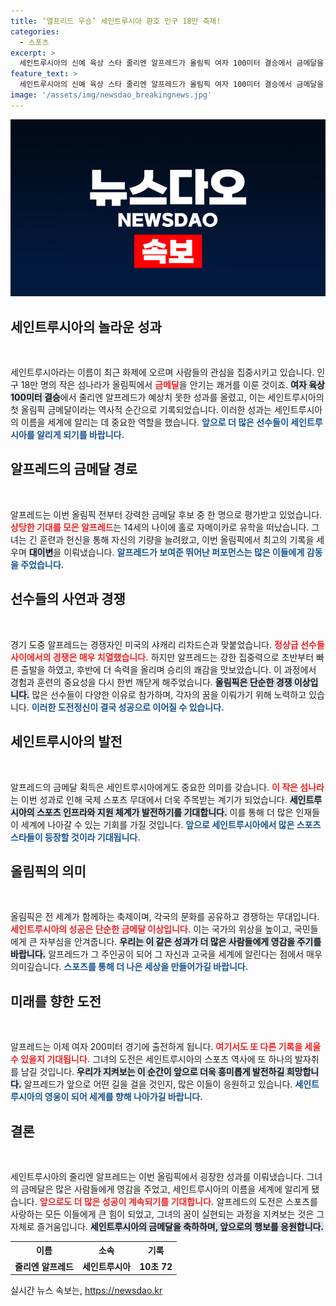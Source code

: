 ```yaml
---
title: ‘앨프리드 우승’ 세인트루시아 환호 인구 18만 축제!
categories:
  - 스포츠
excerpt: >
  세인트루시아의 신예 육상 스타 줄리엔 알프레드가 올림픽 여자 100미터 결승에서 금메달을 차지하며 역사적인 순간을 창출했습니다. 이로써 세인트루시아는 첫 올림픽 금메달을 안고 축제 분위기에 휩싸였습니다!
feature_text: >
  세인트루시아의 신예 육상 스타 줄리엔 알프레드가 올림픽 여자 100미터 결승에서 금메달을 차지하며 역사적인 순간을 창출했습니다. 이로써 세인트루시아는 첫 올림픽 금메달을 안고 축제 분위기에 휩싸였습니다!
image: '/assets/img/newsdao_breakingnews.jpg'
---
```


<p><img src="/assets/img/newsdao_breakingnews.jpg" alt="ontimetimes 속보" /></p>

<h2 data-ke-size="size26">세인트루시아의 놀라운 성과</h2>

<p data-ke-size="size16">&nbsp;</p>

<p>세인트루시아라는 이름이 최근 화제에 오르며 사람들의 관심을 집중시키고 있습니다. 인구 18만 명의 작은 섬나라가 올림픽에서 <b><span style="color: #ee2323;">금메달</span></b>을 안기는 쾌거를 이룬 것이죠. <b><span style="background-color: #21538527;">여자 육상 100미터 결승</span></b>에서 줄리엔 알프레드가 예상치 못한 성과를 올렸고, 이는 세인트루시아의 첫 올림픽 금메달이라는 역사적 순간으로 기록되었습니다. 이러한 성과는 세인트루시아의 이름을 세계에 알리는 데 중요한 역할을 했습니다. <b><span style="color: #1a5490;">앞으로 더 많은 선수들이 세인트루시아를 알리게 되기를 바랍니다.</span></b></p>

<h2 data-ke-size="size26">알프레드의 금메달 경로</h2>

<p data-ke-size="size16">&nbsp;</p>

<p>알프레드는 이번 올림픽 전부터 강력한 금메달 후보 중 한 명으로 평가받고 있었습니다. <b><span style="color: #ee2323;">상당한 기대를 모은 알프레드</span></b>는 14세의 나이에 홀로 자메이카로 유학을 떠났습니다. 그녀는 긴 훈련과 헌신을 통해 자신의 기량을 늘려왔고, 이번 올림픽에서 최고의 기록을 세우며 <b><span style="background-color: #21538527;">대이변</span></b>을 이뤄냈습니다. <b><span style="color: #1a5490;">알프레드가 보여준 뛰어난 퍼포먼스는 많은 이들에게 감동을 주었습니다.</span></b></p>

<h2 data-ke-size="size26">선수들의 사연과 경쟁</h2>

<p data-ke-size="size16">&nbsp;</p>

<p>경기 도중 알프레드는 경쟁자인 미국의 샤캐리 리차드슨과 맞붙었습니다. <b><span style="color: #ee2323;">정상급 선수들 사이에서의 경쟁은 매우 치열했습니다.</span></b> 하지만 알프레드는 강한 집중력으로 초반부터 빠른 출발을 하였고, 후반에 더 속력을 올리며 승리의 쾌감을 맛보았습니다. 이 과정에서 경험과 훈련의 중요성을 다시 한번 깨닫게 해주었습니다. <b><span style="background-color: #21538527;">올림픽은 단순한 경쟁 이상입니다.</span></b> 많은 선수들이 다양한 이유로 참가하며, 각자의 꿈을 이뤄가기 위해 노력하고 있습니다. <b><span style="color: #1a5490;">이러한 도전정신이 결국 성공으로 이어질 수 있습니다.</span></b></p>

<h2 data-ke-size="size26">세인트루시아의 발전</h2>

<p data-ke-size="size16">&nbsp;</p>

<p>알프레드의 금메달 획득은 세인트루시아에게도 중요한 의미를 갖습니다. <b><span style="color: #ee2323;">이 작은 섬나라</span></b>는 이번 성과로 인해 국제 스포츠 무대에서 더욱 주목받는 계기가 되었습니다. <b><span style="background-color: #21538527;">세인트루시아의 스포츠 인프라와 지원 체계가 발전하기를 기대합니다.</span></b> 이를 통해 더 많은 인재들이 세계에 나아갈 수 있는 기회를 가질 것입니다. <b><span style="color: #1a5490;">앞으로 세인트루시아에서 많은 스포츠 스타들이 등장할 것이라 기대됩니다.</span></b></p>

<h2 data-ke-size="size26">올림픽의 의미</h2>

<p data-ke-size="size16">&nbsp;</p>

<p>올림픽은 전 세계가 함께하는 축제이며, 각국의 문화를 공유하고 경쟁하는 무대입니다. <b><span style="color: #ee2323;">세인트루시아의 성공은 단순한 금메달 이상입니다.</span></b> 이는 국가의 위상을 높이고, 국민들에게 큰 자부심을 안겨줍니다. <b><span style="background-color: #21538527;">우리는 이 같은 성과가 더 많은 사람들에게 영감을 주기를 바랍니다.</span></b> 알프레드가 그 주인공이 되어 그 자신과 고국을 세계에 알린다는 점에서 매우 의미깊습니다. <b><span style="color: #1a5490;">스포츠를 통해 더 나은 세상을 만들어가길 바랍니다.</span></b></p>

<h2 data-ke-size="size26">미래를 향한 도전</h2>

<p data-ke-size="size16">&nbsp;</p>

<p>알프레드는 이제 여자 200미터 경기에 출전하게 됩니다. <b><span style="color: #ee2323;">여기서도 또 다른 기록을 세울 수 있을지 기대됩니다.</span></b> 그녀의 도전은 세인트루시아의 스포츠 역사에 또 하나의 발자취를 남길 것입니다. <b><span style="background-color: #21538527;">우리가 지켜보는 이 순간이 앞으로 더욱 흥미롭게 발전하길 희망합니다.</span></b> 알프레드가 앞으로 어떤 길을 걸을 것인지, 많은 이들이 응원하고 있습니다. <b><span style="color: #1a5490;">세인트루시아의 영웅이 되어 세계를 향해 나아가길 바랍니다.</span></b></p>

<h2 data-ke-size="size26">결론</h2>

<p data-ke-size="size16">&nbsp;</p>

<p>세인트루시아의 줄리엔 알프레드는 이번 올림픽에서 굉장한 성과를 이뤄냈습니다. 그녀의 금메달은 많은 사람들에게 영감을 주었고, 세인트루시아의 이름을 세계에 알리게 됐습니다. <b><span style="color: #ee2323;">앞으로도 더 많은 성공이 계속되기를 기대합니다.</span></b> 알프레드의 도전은 스포츠를 사랑하는 모든 이들에게 큰 힘이 되었고, 그녀의 꿈이 실현되는 과정을 지켜보는 것은 그 자체로 즐거움입니다. <b><span style="background-color: #21538527;">세인트루시아의 금메달을 축하하며, 앞으로의 행보를 응원합니다.</span></b> </p>

<table>
    <tr>
        <th>이름</th>
        <th>소속</th>
        <th>기록</th>
    </tr>
    <tr>
        <td style="text-align: center; height: 17px;"><b>줄리엔 알프레드</b></td>
        <td style="text-align: center; height: 17px;"><b>세인트루시아</b></td>
        <td style="text-align: center; height: 17px;"><b>10초 72</b></td>
    </tr>
</table>

<p data-ke-size="size16"></p>
실시간 뉴스 속보는, <a href="https://newsdao.kr" rel="dofollow">https://newsdao.kr</a>


